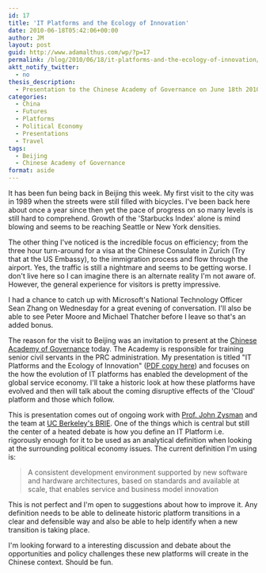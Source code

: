 ```yaml
---
id: 17
title: 'IT Platforms and the Ecology of Innovation'
date: 2010-06-18T05:42:06+00:00
author: JM
layout: post
guid: http://www.adamalthus.com/wp/?p=17
permalink: /blog/2010/06/18/it-platforms-and-the-ecology-of-innovation/
aktt_notify_twitter:
  - no
thesis_description:
  - Presentation to the Chinese Academy of Governance on June 18th 2010
categories:
  - China
  - Futures
  - Platforms
  - Political Economy
  - Presentations
  - Travel
tags:
  - Beijing
  - Chinese Academy of Governance
format: aside
---
```

It has been fun being back in Beijing this week. My first visit to the city was in 1989 when the streets were still filled with bicycles. I've been back here about once a year since then yet the pace of progress on so many levels is still hard to comprehend. Growth of the 'Starbucks Index' alone is mind blowing and seems to be reaching Seattle or New York densities.<!--more-->

The other thing I've noticed is the incredible focus on efficiency; from the three hour turn-around for a visa at the Chinese Consulate in Zurich (Try that at the US Embassy), to the immigration process and flow through the airport. Yes, the traffic is still a nightmare and seems to be getting worse. I don't live here so I can imagine there is an alternate reality I'm not aware of. However, the general experience for visitors is pretty impressive.

I had a chance to catch up with Microsoft's National Technology Officer Sean Zhang on Wednesday for a great evening of conversation. I'll also be able to see Peter Moore and Michael Thatcher before I leave so that's an added bonus.

The reason for the visit to Beijing was an invitation to present at the <a title="Chinese Academy of Governance" href="http://www.nsa.gov.cn" target="_blank">Chinese Academy of Governance</a> today. The Academy is responsible for training senior civil servants in the PRC administration. My presentation is titled "IT Platforms and the Ecology of Innovation" (<a href="http://www.adamalthus.com/wp/wp-content/uploads/2010/06/IT-Platforms-and-The-Ecology-of-Innovation-China-V5.pdf" target="_blank">PDF copy here</a>) and focuses on the how the evolution of IT platforms has enabled the development of the global service economy. I'll take a historic look at how these platforms have evolved and then will talk about the coming disruptive effects of the 'Cloud' platform and those which follow.

This is presentation comes out of ongoing work with <a href="http://en.wikipedia.org/wiki/John_Zysman" target="_blank">Prof. John Zysman</a> and the team at [UC Berkeley's BRIE](http://brie.berkeley.edu/). One of the things which is central but still the center of a heated debate is how you define an IT Platform i.e. rigorously enough for it to be used as an analytical definition when looking at the surrounding political economy issues. The current definition I'm using is:

> A consistent development environment supported by new software and hardware architectures, based on standards and available at scale, that enables service and business model innovation

This is not perfect and I'm open to suggestions about how to improve it. Any definition needs to be able to delineate historic platform transitions in a clear and defensible way and also be able to help identify when a new transition is taking place.

I'm looking forward to a interesting discussion and debate about the opportunities and policy challenges these new platforms will create in the Chinese context. Should be fun.
